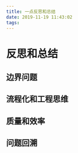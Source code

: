 ```yaml
---
title: 一点反思和总结
date: 2019-11-19 11:43:02
tags:
---
```


# 反思和总结



## 边界问题



## 流程化和工程思维



## 质量和效率



## 问题回溯
